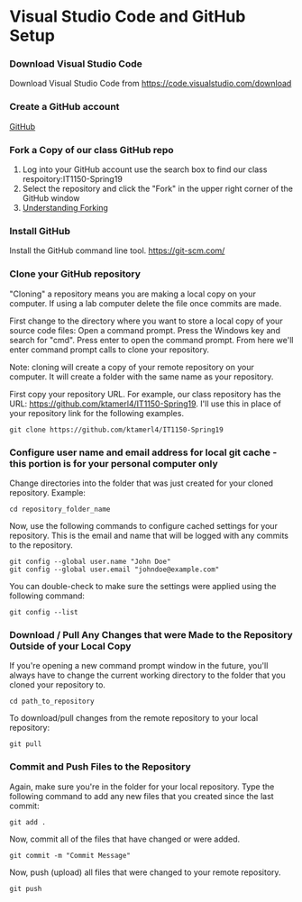 # Visual Studio Code and GitHub Setup


### Download Visual Studio Code
Download Visual Studio Code from https://code.visualstudio.com/download

### Create a GitHub account
[GitHub](https://github.com/)

### Fork a Copy of our class GitHub repo
1. Log into your GitHub account use the search box to find our class respoitory:IT1150-Spring19
2. Select the repository and click the "Fork" in the upper right corner of the GitHub window
3. [Understanding Forking](https://help.github.com/articles/fork-a-repo/)

### Install GitHub
Install the GitHub command line tool. https://git-scm.com/

### Clone your GitHub repository
"Cloning" a repository means you are making a local copy on your computer.  If using a lab computer delete the file once commits are made.

First change to the directory where you want to store a local copy of your source code files: Open a command prompt. Press the Windows key and search for "cmd". Press enter to open the command prompt. From here we'll enter command prompt calls to clone your repository.

Note: cloning will create a copy of your remote repository on your computer. It will create a folder with the same name as your repository.

First copy your repository URL. For example, our class repository has the URL: https://github.com/ktamerl4/IT1150-Spring19. I'll use this in place of your repository link for the following examples.

```
git clone https://github.com/ktamerl4/IT1150-Spring19
```

### Configure user name and email address for local git cache - this portion is for your personal computer only
Change directories into the folder that was just created for your cloned repository. Example:
```
cd repository_folder_name
```
Now, use the following commands to configure cached settings for your repository. This is the email and name that will be logged with any commits to the repository.
```
git config --global user.name "John Doe"
git config --global user.email "johndoe@example.com"
```
You can double-check to make sure the settings were applied using the following command:
```
git config --list
```

### Download / Pull Any Changes that were Made to the Repository Outside of your Local Copy
If you're opening a new command prompt window in the future, you'll always have to change the current working directory to the folder that you cloned your repository to. 
```
cd path_to_repository
```

To download/pull changes from the remote repository to your local repository:
```
git pull
```

### Commit and Push Files to the Repository
Again, make sure you're in the folder for your local repository. Type the following command to add any new files that you created since the last commit:
```
git add .
```
Now, commit all of the files that have changed or were added.
```
git commit -m "Commit Message"
```
Now, push (upload) all files that were changed to your remote repository.
```
git push
```
